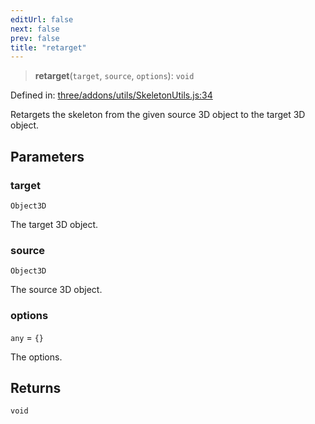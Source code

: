 ```yaml
---
editUrl: false
next: false
prev: false
title: "retarget"
---
```


> **retarget**(`target`, `source`, `options`): `void`

Defined in: [three/addons/utils/SkeletonUtils.js:34](https://github.com/DefinitelyMaybe/three-i18n/blob/fa57b79433d1c349ffb23a78727299c8d4190136/three/addons/utils/SkeletonUtils.js#L34)

Retargets the skeleton from the given source 3D object to the
target 3D object.

## Parameters

### target

`Object3D`

The target 3D object.

### source

`Object3D`

The source 3D object.

### options

`any` = `{}`

The options.

## Returns

`void`

